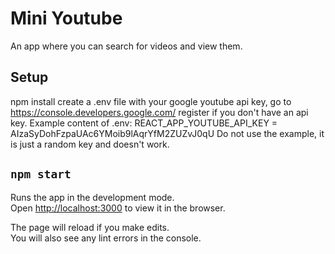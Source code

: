 # Mini Youtube

An app where you can search for videos and view them.

## Setup

npm install
create a .env file with your google youtube api key, go to https://console.developers.google.com/ register if you don't have an api key.
Example content of .env:
REACT_APP_YOUTUBE_API_KEY = AIzaSyDohFzpaUAc6YMoib9lAqrYfM2ZUZvJ0qU
Do not use the example, it is just a random key and doesn't work.

## `npm start`

Runs the app in the development mode.<br />
Open [http://localhost:3000](http://localhost:3000) to view it in the browser.

The page will reload if you make edits.<br />
You will also see any lint errors in the console.
